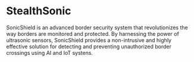 # StealthSonic
SonicShield is an advanced border security system that revolutionizes the way borders are monitored and protected. By harnessing the power of ultrasonic sensors, SonicShield provides a non-intrusive and highly effective solution for detecting and preventing unauthorized border crossings using AI and IoT systens.

